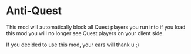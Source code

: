 # Anti-Quest

This mod will automatically block all Quest players you run into
if you load this mod you will no longer see Quest players on your client side.

If you decided to use this mod, your ears will thank u ;)
